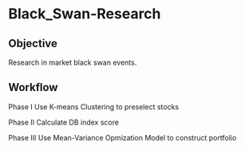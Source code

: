 # Black_Swan-Research

## Objective
Research in market black swan events.

## Workflow
Phase I
Use K-means Clustering to preselect stocks

Phase II
Calculate DB index score

Phase III
Use Mean-Variance Opmization Model to construct portfolio
